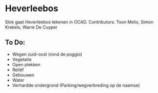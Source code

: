# Heverleebos


Slok gaat Heverleebos tekenen in OCAD.
Contributors: Toon Melis, Simon Krekels, Warre De Cuyper

## To Do:
- Wegen zuid-oost (rond de poggio)
- Vegetatie
- Open plekken
- Reliëf
- Gebouwen
- Water
- Verhardde ondergrond (Parking/wegverbreding op de naamse)
